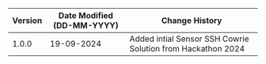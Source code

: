 | **Version** | **Date Modified (DD-MM-YYYY)** | **Change History**                                            |
|-------------|--------------------------------|---------------------------------------------------------------|
| 1.0.0       | 19-09-2024                     | Added intial Sensor SSH Cowrie Solution from Hackathon 2024   |